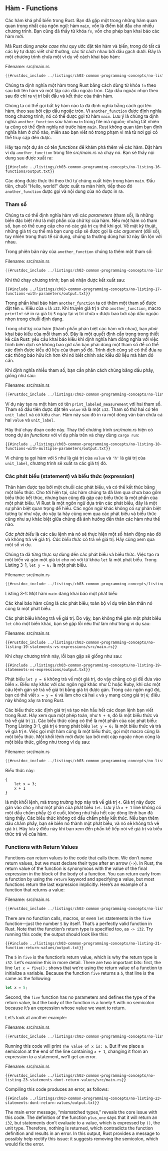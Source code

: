 ## Hàm - Functions

Các hàm khá phổ biến trong Rust. Bạn đã gặp một trong những hàm quan quan trọng
nhất của ngôn ngữ: hàm `main`, vốn là điểm bắt đầu cho nhiều chương trình. Bạn cũng đã thấy 
từ khóa `fn`, vốn cho phép bạn khai báo các hàm mới.

Mã Rust dùng *snake case* như quy ước đặt tên hàm và biến, trong đó tất cả các ký tự
được viết chữ thường, các từ cách nhau bởi dấu gạch dưới. Đây là một chương trình 
chứa một ví dụ về cách khai báo hàm:

<span class="filename">Filename: src/main.rs</span>

```rust
{{#rustdoc_include ../listings/ch03-common-programming-concepts/no-listing-16-functions/src/main.rs}}
```

Chúng ta định nghĩa một hàm trong Rust bằng cách dùng từ khóa `fn` theo sau bởi 
tên hàm và một tập các dấu ngoặc tròn. Cặp dấu ngoặc nhọn theo sau đó chỉ ra vị 
trí bắt đầu và kết thúc của thân hàm.

Chúng ta có thể gọi bất kỳ hàm nào ta đã định nghĩa bằng cách gọi tên hàm, theo 
sau bởi cặp dấu ngoặc tròn. Vì `another_function` được định nghĩa trong chương 
trình, nó có thể được gọi từ hàm `main`. Lưu ý là chúng ta định nghĩa `another_function`
*sau* hàm `main` trong file mã nguồn; nhưng tất nhiên ta cũng có thể định nghĩa 
nó trước hàm `main`. Rust không quan tâm bạn định nghĩa hàm ở chỗ nào, miễn sao
bạn viết nó trong phạm vi mà từ nơi gọi có thể truy cập đến được.

Hãy tạo một dự án có tên *functions* để khám phá thêm về các hàm. Đặt hàm ví dụ 
`another_function` trong file *src/main.rs* và chạy nó. Bạn sẽ thấy nội dung sau
được xuất ra:

```console
{{#include ../listings/ch03-common-programming-concepts/no-listing-16-functions/output.txt}}
```

Các dòng được thực thi theo thứ tự chúng xuất hiện trong hàm `main`. Đầu tiên,
chuỗi "Hello, world!" được xuất ra màn hình, tiếp theo đó `another_function` 
được gọi và nội dung của nó được in ra.

### Tham số

Chúng ta có thể định nghĩa hàm với các *parameters* (tham số), là những biến đặc biệt như là 
một phần của chữ ký của hàm. Nếu một hàm có tham số, bạn có thể cung cấp cho nó
các giá trị cụ thể khi gọi. Về mặt kỹ thuật, những giá trị cụ thể mà bạn cung cấp
sẽ được gọi là các *argument* (đối số), tuy nhiên trong thực tế sử dụng, chúng 
ta thường dùng hai từ này lẫn lộn với nhau.

Trong phiên bản này của `another_function` chúng ta thêm một tham số:

<span class="filename">Filename: src/main.rs</span>

```rust
{{#rustdoc_include ../listings/ch03-common-programming-concepts/no-listing-17-functions-with-parameters/src/main.rs}}
```

Khi thử chạy chương trình; bạn sẽ nhận được kết xuất sau:

```console
{{#include ../listings/ch03-common-programming-concepts/no-listing-17-functions-with-parameters/output.txt}}
```

Trong phần khai báo hàm `another_function` ta có thêm một tham số được đặt tên `x`. 
Kiểu của `x` là `i32`. Khi truyền giá trị `5` cho `another_function`, macro 
`println!` sẽ in ra giá trị `5` ngay tại vị trí chứa `x` được bao bởi cặp dấu ngoặc
nhọn trong chuỗi định dạng.

Trong chữ ký của hàm (thành phần phân biệt các hàm với nhau), bạn *phải* khai báo
kiểu của mỗi tham số. Đây là một quyết định cẩn trọng trong thiết kế của Rust:
yêu cầu khai báo kiểu khi định nghĩa hàm đồng nghĩa với việc trình biên dịch sẽ 
không bao giờ cần bạn phải dùng một tham số để có thể xác định được kiểu dữ liệu 
của tham số đó. Trình dịch cũng sẽ có thể đưa ra các thông báo hữu ích hơn khi nó 
biết chính xác kiểu dữ liệu mà hàm đó cần.

Khi định nghĩa nhiều tham số, bạn cần phân cách chúng bằng dấu phẩy, giống như 
sau:

<span class="filename">Filename: src/main.rs</span>

```rust
{{#rustdoc_include ../listings/ch03-common-programming-concepts/no-listing-18-functions-with-multiple-parameters/src/main.rs}}
```

Ví dụ này tạo ra một hàm có tên `print_labeled_measurement` với hai tham số.
Tham số đầu tiên được đặt tên `value` và là một `i32`. Tham số thứ hai có tên 
`unit_label` và có kiểu `char`. Hàm này sau đó in ra một dòng văn bản chứa cả hai
`value` và `unit_label`.

Hãy thử chạy đoạn code này. Thay thế chương trình *src/main.rs* hiện có trong 
dự án *functions* với ví dụ phía trên và chạy dùng `cargo run`:

```console
{{#include ../listings/ch03-common-programming-concepts/no-listing-18-functions-with-multiple-parameters/output.txt}}
```

Vì chúng ta gọi hàm với `5` như là giá trị của `value` và `'h'` là giá trị của 
`unit_label`, chương trình sẽ xuất ra các giá trị đó.

### Các phát biểu (statement) và biểu thức (expression)

Thân hàm được tạo bởi một chuỗi các phát biểu, và có thể kết thúc bằng một biểu thức.
Cho tới hiện tại, các hàm chúng ta đã làm qua chưa bao gồm biểu thức kết thúc, 
nhưng bạn cũng đã gặp các biểu thức là một phần của một phát biểu. Vì Rust là một
ngôn ngữ dựa trên các phát biểu, đây là một sự phân biệt quan trọng để hiểu. Các ngôn
ngữ khác không có sự phân biệt tương tự như vậy, do vậy ta hãy cùng xem qua các phát 
biểu và biểu thức cũng như sự khác biệt giữa chúng đã ảnh hưởng đến thân các hàm như
thế nào.

*Các phát biểu* là các câu lệnh mà nó sẽ thực hiện một số hành động nào đó và không 
trả về giá trị. *Các biểu thức* có trả về giá trị. Hãy cũng xem qua một số ví dụ.

Chúng ta đã từng thực sự dùng đến các phát biểu và biểu thức. Việc tạo ra một biến và gán một 
giá trị cho nó với từ khóa `let` là một phát biểu. Trong Listing 3-1, `let y = 6;` là một
phát biểu.

<span class="filename">Filename: src/main.rs</span>

```rust
{{#rustdoc_include ../listings/ch03-common-programming-concepts/listing-03-01/src/main.rs}}
```

<span class="caption">Listing 3-1: Một hàm `main` đang khai báo một phát biểu</span>

Các khai báo hàm cũng là các phát biểu; toàn bộ ví dụ trên bản thân nó cũng là một phát biểu.

Các phát biểu không trả về giá trị. Do vậy, bạn không thể gán một phát biểu `let`
cho một biến khác, bạn sẽ gặp lỗi nếu thử làm như trong ví dụ sau:

<span class="filename">Filename: src/main.rs</span>

```rust,ignore,does_not_compile
{{#rustdoc_include ../listings/ch03-common-programming-concepts/no-listing-19-statements-vs-expressions/src/main.rs}}
```

Khi chạy chương trình này, lỗi bạn gặp sẽ giống như sau:

```console
{{#include ../listings/ch03-common-programming-concepts/no-listing-19-statements-vs-expressions/output.txt}}
```

Phát biểu `let y = 6` không trả về một giá trị, do vậy chẳng có gì để đưa vào
biến `x`. Điều này khác với các ngôn ngữ khác như C hoặc Ruby, khi các một câu
lệnh gán sẽ trả về giá trị bằng giá trị được gán. Trong các ngôn ngữ đó, bạn có 
thể viết `x = y = 6` và làm cho cả hai `x` và `y` mang cùng giá trị `6`; điều 
này không xảy ra trong Rust.

Các biểu thức xác định giá trị và tạo nên hầu hết các đoạn lệnh bạn viết trong
Rust. Hãy xem qua một phép toán, như `5 + 6`, đó là một biểu thức và trả về 
giá trị `11`. Các biểu thức cũng có thể là một phần của các phát biểu: Trong 
Listing 3-1, giá trị `6`  trong phát biểu `let y = 6;` là một biểu thức và trả
về giá trị `6`. Việc gọi một hàm cũng là một biểu thức, gọi một macro cũng là
một biểu thức. Một khối lệnh mới được tạo bởi một cặp ngoặc nhọn cũng là một 
biểu thức, giống như trong ví dụ sau:

<span class="filename">Filename: src/main.rs</span>

```rust
{{#rustdoc_include ../listings/ch03-common-programming-concepts/no-listing-20-blocks-are-expressions/src/main.rs}}
```

Biểu thức này:

```rust,ignore
{
    let x = 3;
    x + 1
}
```

là một khối lệnh, mà trong trường hợp này trả về giá trị `4`. Giá trị này được
gán vào cho `y` như một phần của phát biểu `let`. Lưu ý là `x + 1` line không 
có một dấu chấm phẩy (;) ở cuối, không như hầu hết các dòng lệnh bạn đã từng thấy.
Các biểu thức không có dấu chấm phẩy kết thúc. Nếu bạn thêm dấu chấm phẩy, bạn sẽ
biến nó thành một phát biểu, và nó sẽ không trả về giá trị. Hãy lưu ý điều này khi 
bạn xem đến phần kế tiếp nói về giá trị và biểu thức trả về của hàm.

### Functions with Return Values

Functions can return values to the code that calls them. We don’t name return
values, but we must declare their type after an arrow (`->`). In Rust, the
return value of the function is synonymous with the value of the final
expression in the block of the body of a function. You can return early from a
function by using the `return` keyword and specifying a value, but most
functions return the last expression implicitly. Here’s an example of a
function that returns a value:

<span class="filename">Filename: src/main.rs</span>

```rust
{{#rustdoc_include ../listings/ch03-common-programming-concepts/no-listing-21-function-return-values/src/main.rs}}
```

There are no function calls, macros, or even `let` statements in the `five`
function—just the number `5` by itself. That’s a perfectly valid function in
Rust. Note that the function’s return type is specified too, as `-> i32`. Try
running this code; the output should look like this:

```console
{{#include ../listings/ch03-common-programming-concepts/no-listing-21-function-return-values/output.txt}}
```

The `5` in `five` is the function’s return value, which is why the return type
is `i32`. Let’s examine this in more detail. There are two important bits:
first, the line `let x = five();` shows that we’re using the return value of a
function to initialize a variable. Because the function `five` returns a `5`,
that line is the same as the following:

```rust
let x = 5;
```

Second, the `five` function has no parameters and defines the type of the
return value, but the body of the function is a lonely `5` with no semicolon
because it’s an expression whose value we want to return.

Let’s look at another example:

<span class="filename">Filename: src/main.rs</span>

```rust
{{#rustdoc_include ../listings/ch03-common-programming-concepts/no-listing-22-function-parameter-and-return/src/main.rs}}
```

Running this code will print `The value of x is: 6`. But if we place a
semicolon at the end of the line containing `x + 1`, changing it from an
expression to a statement, we’ll get an error.

<span class="filename">Filename: src/main.rs</span>

```rust,ignore,does_not_compile
{{#rustdoc_include ../listings/ch03-common-programming-concepts/no-listing-23-statements-dont-return-values/src/main.rs}}
```

Compiling this code produces an error, as follows:

```console
{{#include ../listings/ch03-common-programming-concepts/no-listing-23-statements-dont-return-values/output.txt}}
```

The main error message, “mismatched types,” reveals the core issue with this
code. The definition of the function `plus_one` says that it will return an
`i32`, but statements don’t evaluate to a value, which is expressed by `()`,
the unit type. Therefore, nothing is returned, which contradicts the function
definition and results in an error. In this output, Rust provides a message to
possibly help rectify this issue: it suggests removing the semicolon, which
would fix the error.
